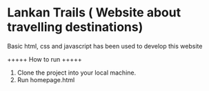 # Lankan Trails ( Website about travelling destinations)
Basic html, css and javascript has been used to develop this website


+++++ How to run +++++
1. Clone the project into your local machine.
2. Run homepage.html
